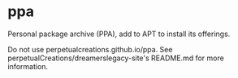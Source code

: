 # ppa
Personal package archive (PPA), add to APT to install its offerings.

Do not use perpetualcreations.github.io/ppa.
See perpetualCreations/dreamerslegacy-site's README.md for more information.
